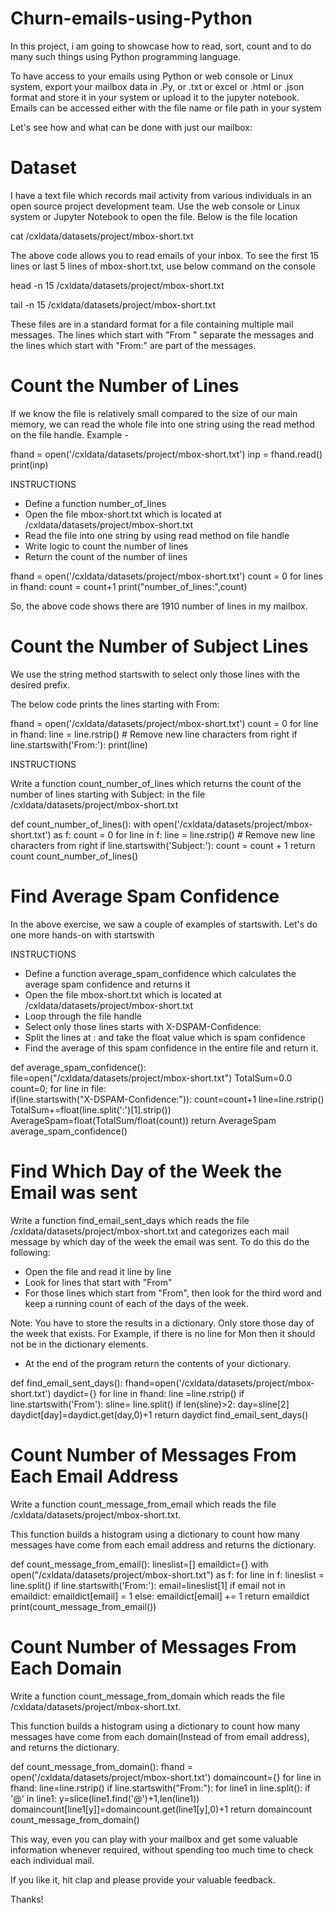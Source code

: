 # Churn-emails-using-Python
In this project, i am going to showcase how to read, sort, count and to do many such things using Python programming language.

To have access to your emails using Python or web console or Linux system, export your mailbox data in .Py, or .txt or excel or .html or .json format and store it in your system or upload it to the jupyter notebook. Emails can be accessed either with the file name or file path in your system

Let's see how and what can be done with just our mailbox:

# Dataset
I have a text file which records mail activity from various individuals in an open source project development team. Use the web console or Linux system or Jupyter Notebook to open the file. Below is the file location

cat /cxldata/datasets/project/mbox-short.txt

The above code allows you to read emails of your inbox.
To see the first 15 lines or last 5 lines of mbox-short.txt, use below command on the console

head -n 15 /cxldata/datasets/project/mbox-short.txt

tail -n 15 /cxldata/datasets/project/mbox-short.txt

These files are in a standard format for a file containing multiple mail messages. The lines which start with "From " separate the messages and the lines which start with "From:" are part of the messages.

# Count the Number of Lines
If we know the file is relatively small compared to the size of our main memory, we can read the whole file into one string using the read method on the file handle. Example -

fhand = open('/cxldata/datasets/project/mbox-short.txt') 
inp = fhand.read()
print(inp)

INSTRUCTIONS

- Define a function number_of_lines
- Open the file mbox-short.txt which is located at /cxldata/datasets/project/mbox-short.txt
- Read the file into one string by using read method on file handle
- Write logic to count the number of lines
- Return the count of the number of lines

fhand = open('/cxldata/datasets/project/mbox-short.txt')
count = 0
for lines in fhand:
    count = count+1
print("number_of_lines:",count)


So, the above code shows there are 1910 number of lines in my mailbox.

# Count the Number of Subject Lines
We use the string method startswith to select only those lines with the desired prefix.

The below code prints the lines starting with From:

fhand = open('/cxldata/datasets/project/mbox-short.txt') 
count = 0 
for line in fhand: 
    line = line.rstrip() # Remove new line characters from right
    if line.startswith('From:'):
        print(line)


INSTRUCTIONS

Write a function count_number_of_lines which returns the count of the number of lines starting with Subject: in the file /cxldata/datasets/project/mbox-short.txt

def count_number_of_lines():
    with open('/cxldata/datasets/project/mbox-short.txt') as f:
        count = 0
        for line in f:
            line = line.rstrip() # Remove new line characters from right
            if line.startswith('Subject:'):
                count = count + 1
    return count
count_number_of_lines()


# Find Average Spam Confidence
In the above exercise, we saw a couple of examples of startswith. Let's do one more hands-on with startswith

INSTRUCTIONS

- Define a function average_spam_confidence which calculates the average spam confidence and returns it
- Open the file mbox-short.txt which is located at /cxldata/datasets/project/mbox-short.txt
- Loop through the file handle
- Select only those lines starts with X-DSPAM-Confidence:
- Split the lines at : and take the float value which is spam confidence
- Find the average of this spam confidence in the entire file and return it.

def average_spam_confidence():
    file=open("/cxldata/datasets/project/mbox-short.txt")
    TotalSum=0.0
    count=0;
    for line in file:        
        if(line.startswith("X-DSPAM-Confidence:")):
            count=count+1
            line=line.rstrip()
            TotalSum+=float(line.split(':')[1].strip())
    AverageSpam=float(TotalSum/float(count))
    return AverageSpam
average_spam_confidence()


# Find Which Day of the Week the Email was sent

Write a function find_email_sent_days which reads the file /cxldata/datasets/project/mbox-short.txt and categorizes each mail message by which day of the week the email was sent.
To do this do the following:

- Open the file and read it line by line
- Look for lines that start with "From"
- For those lines which start from "From", then look for the third word and keep a running count of each of the days of the week.

Note: You have to store the results in a dictionary. Only store those day of the week that exists. For Example, if there is no line for Mon then it should not be in the dictionary elements.

- At the end of the program return the contents of your dictionary.

def find_email_sent_days():
    fhand=open('/cxldata/datasets/project/mbox-short.txt')
    daydict={}
    for line in fhand:
        line =line.rstrip()
        if line.startswith('From'):
            sline= line.split()
            if len(sline)>2:
                day=sline[2]
                daydict[day]=daydict.get(day,0)+1
    return daydict
find_email_sent_days()


# Count Number of Messages From Each Email Address
Write a function count_message_from_email which reads the file /cxldata/datasets/project/mbox-short.txt.

This function builds a histogram using a dictionary to count how many messages have come from each email address and returns the dictionary.

def count_message_from_email():
    lineslist=[]
    emaildict={}
    with open("/cxldata/datasets/project/mbox-short.txt") as f:
        for line in f:
            lineslist = line.split()
            if line.startswith('From:'):
                email=lineslist[1]
                if email not in emaildict:
                    emaildict[email] = 1
                else:
                    emaildict[email] += 1
    return emaildict
print(count_message_from_email())


# Count Number of Messages From Each Domain
Write a function count_message_from_domain which reads the file /cxldata/datasets/project/mbox-short.txt.

This function builds a histogram using a dictionary to count how many messages have come from each domain(Instead of from email address), and returns the dictionary.

def count_message_from_domain():
    fhand = open('/cxldata/datasets/project/mbox-short.txt')
    domaincount={}
    for line in fhand:
        line=line.rstrip()
        if line.startswith("From:"):
            for line1 in line.split():
                if '@' in line1:
                    y=slice(line1.find('@')+1,len(line1))
                    domaincount[line1[y]]=domaincount.get(line1[y],0)+1
    return domaincount
count_message_from_domain()


This way, even you can play with your mailbox and get some valuable information whenever required, without spending too much time to check each individual mail.

If you like it, hit clap and please provide your valuable feedback.

Thanks!
